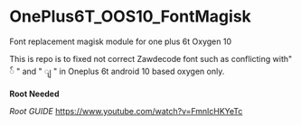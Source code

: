# OnePlus6T_OOS10_FontMagisk
Font replacement magisk module for one plus 6t Oxygen 10

This is repo  is to fixed not correct Zawdecode font such 
as conflicting with"   ် " and "  ျ  " in Oneplus 6t android 10 based oxygen only.

**Root Needed**

*Root GUIDE* 
https://www.youtube.com/watch?v=FmnlcHKYeTc


